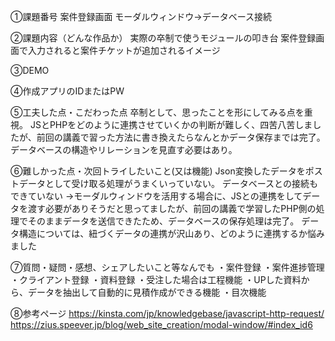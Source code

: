 ①課題番号 
案件登録画面
モーダルウィンドウ→データベース接続

②課題内容（どんな作品か）
実際の卒制で使うモジュールの叩き台
案件登録画面で入力されると案件チケットが追加されるイメージ

③DEMO

④作成アプリのIDまたはPW 

⑤工夫した点・こだわった点
卒制として、思ったことを形にしてみる点を重視。
JSとPHPをどのように連携させていくかの判断が難しく、四苦八苦しましたが、前回の講義で習った方法に書き換えたらなんとかデータ保存までは完了。データベースの構造やリレーションを見直す必要はあり。

⑥難しかった点・次回トライしたいこと(又は機能) 
Json変換したデータをポストデータとして受け取る処理がうまくいっていない。
データベースとの接続もできていない
→モーダルウィンドウを活用する場合に、JSとの連携をしてデータを渡す必要がありそうだと思ってましたが、前回の講義で学習したPHP側の処理でそのままデータを送信できたため、データベースの保存処理は完了。
データ構造については、紐づくデータの連携が沢山あり、どのように連携するか悩みました

⑦質問・疑問・感想、シェアしたいこと等なんでも 
・案件登録
・案件進捗管理
・クライアント登録
・資料登録
・受注した場合は工程機能
・UPした資料から、データを抽出して自動的に見積作成ができる機能
・目次機能

⑧参考ページ 
https://kinsta.com/jp/knowledgebase/javascript-http-request/
https://zius.speever.jp/blog/web_site_creation/modal-window/#index_id6